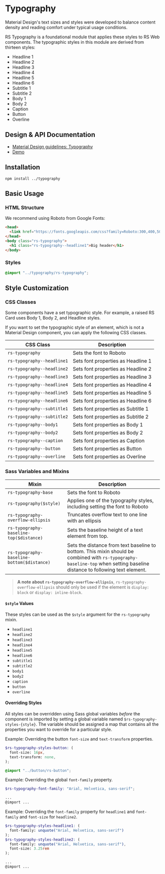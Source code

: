 <!--docs:
title: "Typography"
layout: detail
section: components
excerpt: "Typographic scale that handles a set of type sizes"
iconId: typography
path: /catalog/typography/
-->

# Typography

Material Design's text sizes and styles were developed to balance content density and reading comfort under typical usage conditions.

RS Typography is a foundational module that applies these styles to RS Web components. The typographic styles in this module are derived from thirteen styles:

* Headline 1
* Headline 2
* Headline 3
* Headline 4
* Headline 5
* Headline 6
* Subtitle 1
* Subtitle 2
* Body 1
* Body 2
* Caption
* Button
* Overline

## Design & API Documentation

<ul class="icon-list">
  <li class="icon-list-item icon-list-item--spec">
    <a href="https://material.io/go/design-typography">Material Design guidelines: Typography</a>
  </li>
  <li class="icon-list-item icon-list-item--link">
    <a href="https://material-components.github.io/material-components-web-catalog/#/component/typography">Demo</a>
  </li>
</ul>

## Installation

```
npm install ../typography
```

## Basic Usage

### HTML Structure

We recommend using Roboto from Google Fonts:

```html
<head>
  <link href="https://fonts.googleapis.com/css?family=Roboto:300,400,500" rel="stylesheet">
</head>
<body class="rs-typography">
  <h1 class="rs-typography--headline1">Big header</h1>
</body>
```

### Styles

```css
@import "../typography/rs-typography";
```

## Style Customization

### CSS Classes

Some components have a set typographic style. For example, a raised RS Card uses Body 1, Body 2, and Headline styles.

If you want to set the typographic style of an element, which is not a Material Design component, you can apply the following CSS classes.

CSS Class | Description
--- | ---
`rs-typography` | Sets the font to Roboto
`rs-typography--headline1` | Sets font properties as Headline 1
`rs-typography--headline2` | Sets font properties as Headline 2
`rs-typography--headline3` | Sets font properties as Headline 3
`rs-typography--headline4` | Sets font properties as Headline 4
`rs-typography--headline5` | Sets font properties as Headline 5
`rs-typography--headline6` | Sets font properties as Headline 6
`rs-typography--subtitle1` | Sets font properties as Subtitle 1
`rs-typography--subtitle2` | Sets font properties as Subtitle 2
`rs-typography--body1` | Sets font properties as Body 1
`rs-typography--body2` | Sets font properties as Body 2
`rs-typography--caption` | Sets font properties as Caption
`rs-typography--button` | Sets font properties as Button
`rs-typography--overline` | Sets font properties as Overline

### Sass Variables and Mixins

Mixin | Description
--- | ---
`rs-typography-base` | Sets the font to Roboto
`rs-typography($style)` | Applies one of the typography styles, including setting the font to Roboto
`rs-typography-overflow-ellipsis` | Truncates overflow text to one line with an ellipsis
`rs-typography-baseline-top($distance)` | Sets the baseline height of a text element from top.
`rs-typography-baseline-bottom($distance)` | Sets the distance from text baseline to bottom. This mixin should be combined with `rs-typography-baseline-top` when setting baseline distance to following text element.

> **A note about `rs-typography-overflow-ellipsis`**, `rs-typography-overflow-ellipsis` should only be used if the element is `display: block` or `display: inline-block`.

#### `$style` Values

These styles can be used as the `$style` argument for the `rs-typography` mixin.

* `headline1`
* `headline2`
* `headline3`
* `headline4`
* `headline5`
* `headline6`
* `subtitle1`
* `subtitle2`
* `body1`
* `body2`
* `caption`
* `button`
* `overline`

#### Overriding Styles

All styles can be overridden using Sass global variables _before_ the component is imported by setting a global 
variable named `$rs-typography-styles-{style}`. The variable should be assigned a map that contains all the properties
you want to override for a particular style.

Example: Overriding the button `font-size` and `text-transform` properties.

```scss
$rs-typography-styles-button: (
  font-size: 16px,
  text-transform: none,
);

@import "../button/rs-button";
```

Example: Overriding the global `font-family` property. 
```scss
$rs-typography-font-family: "Arial, Helvetica, sans-serif";

...
@import ...
```

Example: Overriding the `font-family` property for `headline1` and `font-family` and `font-size` for `headline2`.
```scss
$rs-typography-styles-headline1: (
  font-family: unquote("Arial, Helvetica, sans-serif")
);
$rs-typography-styles-headline2: (
  font-family: unquote("Arial, Helvetica, sans-serif"),
  font-size: 3.25rem
);

...
@import ...
```

